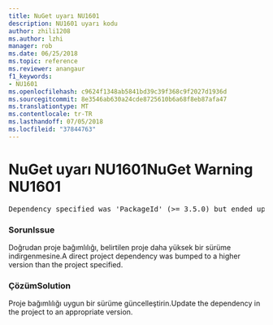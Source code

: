 ```yaml
---
title: NuGet uyarı NU1601
description: NU1601 uyarı kodu
author: zhili1208
ms.author: lzhi
manager: rob
ms.date: 06/25/2018
ms.topic: reference
ms.reviewer: anangaur
f1_keywords:
- NU1601
ms.openlocfilehash: c9624f1348ab5841bd39c39f368c9f2027d1936d
ms.sourcegitcommit: 8e3546ab630a24cde8725610b6a68f8eb87afa47
ms.translationtype: MT
ms.contentlocale: tr-TR
ms.lasthandoff: 07/05/2018
ms.locfileid: "37844763"
---
```

# <a name="nuget-warning-nu1601"></a><span data-ttu-id="6e8af-103">NuGet uyarı NU1601</span><span class="sxs-lookup"><span data-stu-id="6e8af-103">NuGet Warning NU1601</span></span>

<pre>Dependency specified was 'PackageId' (>= 3.5.0) but ended up with 'PackageId' 4.0.0.</pre>

### <a name="issue"></a><span data-ttu-id="6e8af-104">Sorun</span><span class="sxs-lookup"><span data-stu-id="6e8af-104">Issue</span></span>
<span data-ttu-id="6e8af-105">Doğrudan proje bağımlılığı, belirtilen proje daha yüksek bir sürüme indirgenmesine.</span><span class="sxs-lookup"><span data-stu-id="6e8af-105">A direct project dependency was bumped to a higher version than the project specified.</span></span>

### <a name="solution"></a><span data-ttu-id="6e8af-106">Çözüm</span><span class="sxs-lookup"><span data-stu-id="6e8af-106">Solution</span></span>
<span data-ttu-id="6e8af-107">Proje bağımlılığı uygun bir sürüme güncelleştirin.</span><span class="sxs-lookup"><span data-stu-id="6e8af-107">Update the dependency in the project to an appropriate version.</span></span>